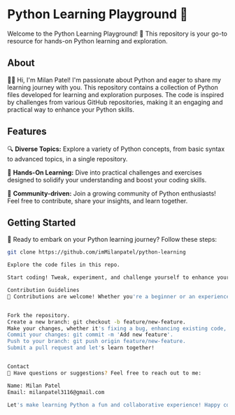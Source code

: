 # Python Learning Playground 🐍

Welcome to the Python Learning Playground! 🚀 This repository is your go-to resource for hands-on Python learning and exploration.

## About

👨‍💻 Hi, I'm Milan Patel! I'm passionate about Python and eager to share my learning journey with you. This repository contains a collection of Python files developed for learning and exploration purposes. The code is inspired by challenges from various GitHub repositories, making it an engaging and practical way to enhance your Python skills.

## Features

🔍 **Diverse Topics:** Explore a variety of Python concepts, from basic syntax to advanced topics, in a single repository.

🚀 **Hands-On Learning:** Dive into practical challenges and exercises designed to solidify your understanding and boost your coding skills.

🤝 **Community-driven:** Join a growing community of Python enthusiasts! Feel free to contribute, share your insights, and learn together.

## Getting Started

🔧 Ready to embark on your Python learning journey? Follow these steps:

```bash
git clone https://github.com/imMilanpatel/python-learning

Explore the code files in this repo.

Start coding! Tweak, experiment, and challenge yourself to enhance your Python proficiency.

Contribution Guidelines
🤝 Contributions are welcome! Whether you're a beginner or an experienced Pythonista, feel free to contribute to the repository. Here's how:


Fork the repository.
Create a new branch: git checkout -b feature/new-feature.
Make your changes, whether it's fixing a bug, enhancing existing code, or adding new challenges.
Commit your changes: git commit -m 'Add new feature'.
Push to your branch: git push origin feature/new-feature.
Submit a pull request and let's learn together!


Contact
📧 Have questions or suggestions? Feel free to reach out to me:

Name: Milan Patel
Email: milanpatel3116@gmail.com

Let's make learning Python a fun and collaborative experience! Happy coding! 🚀